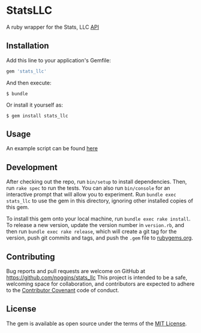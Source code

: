 # StatsLLC

A ruby wrapper for the Stats, LLC [API](http://developers.stats.com)
## Installation

Add this line to your application's Gemfile:

```ruby
gem 'stats_llc'
```

And then execute:

    $ bundle

Or install it yourself as:

    $ gem install stats_llc

## Usage

An example script can be found [here](https://gist.github.com/tigershen23/df0e5c80e811c275dac3)

## Development

After checking out the repo, run `bin/setup` to install dependencies. Then, run `rake spec` to run the tests. You can also run `bin/console` for an interactive prompt that will allow you to experiment. Run `bundle exec stats_llc` to use the gem in this directory, ignoring other installed copies of this gem.

To install this gem onto your local machine, run `bundle exec rake install`. To release a new version, update the version number in `version.rb`, and then run `bundle exec rake release`, which will create a git tag for the version, push git commits and tags, and push the `.gem` file to [rubygems.org](https://rubygems.org).

## Contributing

Bug reports and pull requests are welcome on GitHub at https://github.com/noggins/stats_llc This project is intended to be a safe, welcoming space for collaboration, and contributors are expected to adhere to the [Contributor Covenant](contributor-covenant.org) code of conduct.


## License

The gem is available as open source under the terms of the [MIT License](http://opensource.org/licenses/MIT).

